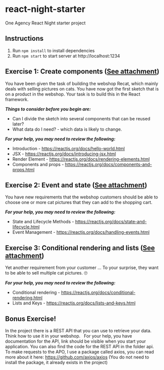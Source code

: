 # react-night-starter
One Agency React Night starter project

## Instructions
1. Run `npm install` to install dependencies
2. Run `npm start` to start server at http://localhost:1234

## Exercise 1: Create components ([See attachment](https://github.com/OneAgencySE/react-night-starter/raw/master/exercises/Exercise%201.pdf))
You have been given the task of building the webshop Recat, which mainly deals with selling pictures on cats. You have now got the first sketch that is on a product in the webshop. Your task is to build this in the React framework.

***Things to consider before you begin are:***
- Can I divide the sketch into several components that can be reused later?
- What data do I need? - which data is likely to change.


***For your help, you may need to review the following:***
- Introduction - https://reactjs.org/docs/hello-world.html
- JSX - https://reactjs.org/docs/introducing-jsx.html
- Render Element - https://reactjs.org/docs/rendering-elements.html
- Components and props - https://reactjs.org/docs/components-and-props.html

## Exercise 2: Event and state ([See attachment](https://github.com/OneAgencySE/react-night-starter/raw/master/exercises/Exercise%202.pdf))
You have new requirements that the webshop customers should be able to choose one or more cat pictures that they can add to the shopping cart.
 
 
***For your help, you may need to review the following:***
- State and Lifecycle Methods - https://reactjs.org/docs/state-and-lifecycle.html
- Event Management - https://reactjs.org/docs/handling-events.html

## Exercise 3: Conditional rendering and lists ([See attachment](https://github.com/OneAgencySE/react-night-starter/raw/master/exercises/Exercise%203.pdf))
Yet another requirement from your customer ... To your surprise, they want to be able to sell multiple cat pictures. 🙄
 

***For your help, you may need to review the following:***
- Conditional rendering - https://reactjs.org/docs/conditional-rendering.html
- Lists and Keys - https://reactjs.org/docs/lists-and-keys.html

## Bonus Exercise!
In the project there is a REST API that you can use to retrieve your data. Think how to use it in your webshop.
 
For your help, you have documentation for the API, link should be visible when you start your application. You can also find the code for the REST API in the folder api.
 
To make requests to the APO, I use a package called axios, you can read more about it here: https://github.com/axios/axios (You do not need to install the package, it already exists in the project)
